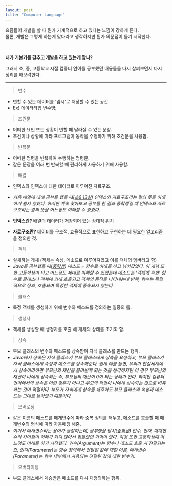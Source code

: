 ```yaml
---
layout: post
title: "Computer Language"
---
```


요즘들어 개발을 할 때 뭔가 기계적으로 하고 있다는 느낌이 강하게 든다.
<br>물론, 개발은 그렇게 하는게 맞다라고 생각하지만 뭔가 의문점이 들기 시작한다.

<br>

**내가 기본기를 갖추고 개발을 하고 있는게 맞나?**

그래서 초, 중, 고등학교 시절 컴퓨터 언어를 공부했던 내용들을 다시 살펴보면서 다시 정리를 해보려한다.

---

>변수

- 변할 수 있는 데이터를 '임시'로 저장할 수 있는 공간.
- Ex) 데이터타입 변수명;

>조건문

- 어떠한 요인 또는 상황이 변할 때 달라질 수 있는 문장. 
- 조건이나 상황에 따라 프로그램이 동작을 수행하기 위해 조건문을 사용함.

>반복문

- 어떠한 명령을 반복하여 수행하는 명령문.
- 같은 문장을 여러 번 반복할 때 편리하게 사용하기 위해 사용함.

> 배열
> 
- 인덱스와 인덱스에 대한 데이터로 이루어진 자료구조.
- _처음 배열에 대해 공부를 했을 떄(<u>초6 13살</u>) 인덱스와 자료구조라는 말의 뜻을 이해하기 쉽지 않았다.
  하지만 계속 찾아보고 공부를 한 결과 중학생일 때 인덱스와 자료구조라는 말의 뜻을 어느정도
  이해할 수 있었다._


- **인덱스란?** 배열의 데이터가 저장되어 있는 상대적 위치
- **자료구조란?** 데이터를 구조적, 효율적으로 표현하고 구현하는 데 필요한 알고리즘을 정의한 것.

>객체

- 실체하는 개체 (객체는 속성, 메소드로 이루어져있고 이를 객체의 멤버라고 함)
- _Java를 공부했을 때(<u>중학생</u>) 메소드 = 함수로 이해를 하고 넘어갔었다. 이 개념 또한 고등학생이 되고
  어느정도 제대로 이해할 수 있었는데 메소드는 '객체에 속한' 함수로 클래스나 객체에 의해 호출되고
객체의 동작을 나타내는데 반해, 함수는 독립적으로 정의, 호출되며 특정한 객체에 종속되지 않는다._

>클래스

- 특정 객체를 생성하기 위해 변수와 메소드를 정의하는 일종의 틀.

>생성자

- 객체를 생성할 때 생정자를 호출 해 개체의 상태를 초기화 함.

>상속
 
- 부모 클래스의 변수와 메소드를 상속받아 자식 클래스를 만드는 행위.
- _Java에서 상속은 자식 클래스가 부모 클래스에게 상속을 요청하고,
부모 클래스가 자식 클래스에게 속성과 메소드를 상속해준다.
쉽게 예를 들면, 우리가 현실세계에서 상속이라하면 부모님의 재산을 물려받게 되는 것을 생각하지만
이 경우 부모님의 재산이 나에게 상속되는 즉, 부모님의 재산이 0이 되는 상태가 된다.
하지만 컴퓨터언어에서의 상속은 이런 경우가 아니고 부모의 직업이 나에게 상속되는 것으로
비유하는 것이 적절하다. 부모가 자식에게 상속을 해주어도 부모 클래스의 속성과 메소드는 그대로
남아있기 떄문이다._

>오버로딩

- 같은 이름의 메소드를 매개변수에 따라 중복 정의를 해두고, 메소드를 호출할 때 매개변수의 형식에 따라 자동매칭 해줌.
- _여기서 매개변수라는 용어가 등장하는데, 공부했을 당시(<u>중학생</u>) 인수, 인자, 매개변수의 차이점이
이해가 되지 않아서 힘들었던 기억이 있다. 이것 또한 고등학생때 어느정도 이해를 하기 시작했다.
  인수(Argument)는 함수나 메소드 호출 시 전달되는 값, 인자(Parameter)는 함수 정의에서 전달된
값에 대한 이름, 매개변수(Parameter)는 함수 내부에서 사용되는 전달된 값에 대한 변수임._

>오버라이딩

- 부모 클래스에서 계승받은 메소드를 다시 재정의하는 행위.